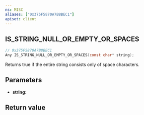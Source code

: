 ```yaml
---
ns: MISC
aliases: ["0x375F5870A7B8BEC1"]
apiset: client
---
```

## IS_STRING_NULL_OR_EMPTY_OR_SPACES

```c
// 0x375F5870A7B8BEC1
Any IS_STRING_NULL_OR_EMPTY_OR_SPACES(const char* string);
```

Returns true if the entire string consists only of space characters.

## Parameters
* **string**:

## Return value


